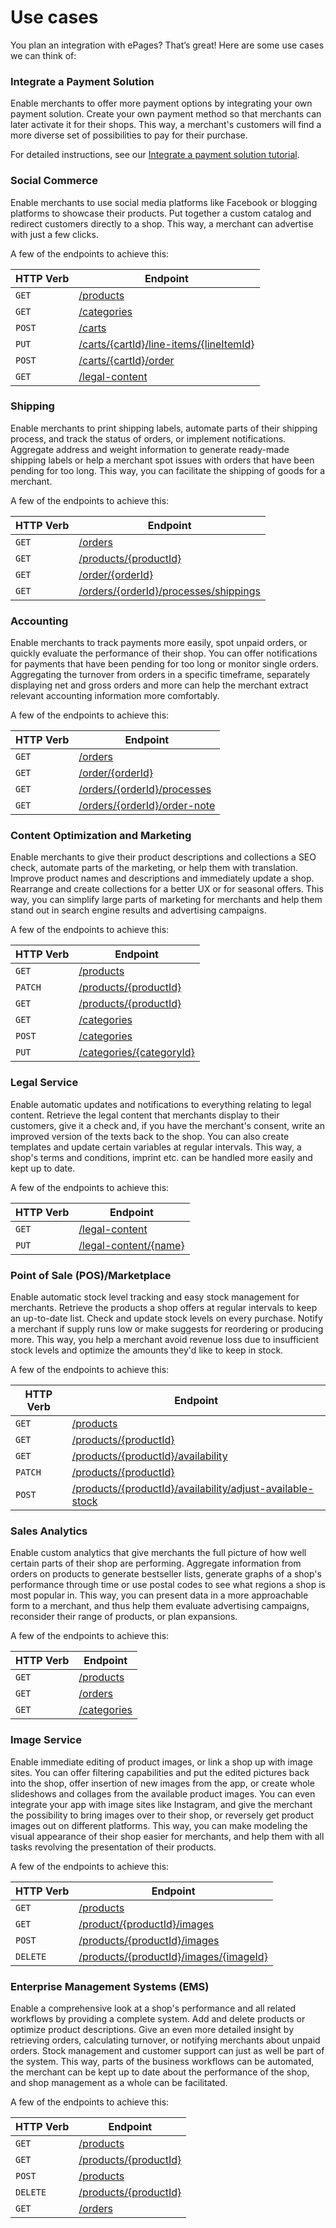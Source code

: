 # Use cases
You plan an integration with ePages?
That’s great!
Here are some use cases we can think of:

### Integrate a Payment Solution

Enable merchants to offer more payment options by integrating your own payment solution.
Create your own payment method so that merchants can later activate it for their shops.
This way, a merchant's customers will find a more diverse set of possibilities to pay for their purchase.</br>

For detailed instructions, see our [Integrate a payment solution tutorial](http://docs.beyondshop.cloud/#_integrate_a_payment_solution).

### Social Commerce

Enable merchants to use social media platforms like Facebook or blogging platforms to showcase their products.
Put together a custom catalog and redirect customers directly to a shop.
This way, a merchant can advertise with just a few clicks.</br>

A few of the endpoints to achieve this:

| HTTP Verb | Endpoint
|---|---
|`GET` |[/products](https://beyond.docs.stoplight.io/beyond-rest-api/api-reference/products/products-list)
|`GET`| [/categories](https://beyond.docs.stoplight.io/beyond-rest-api/api-reference/categories/categories-list)
|`POST` |[/carts](https://beyond.docs.stoplight.io/beyond-rest-api/api-reference/carts/cart-create)
|`PUT` |[/carts/{cartId}/line-items/{lineItemId}](https://beyond.docs.stoplight.io/beyond-rest-api/api-reference/carts/cart-replace-line-item)
|`POST` |[/carts/{cartId}/order](https://beyond.docs.stoplight.io/beyond-rest-api/api-reference/carts/cart-order)
|`GET`|[/legal-content](https://beyond.docs.stoplight.io/beyond-rest-api/api-reference/legal-content/merchant-legal-content-list) 

### Shipping

Enable merchants to print shipping labels, automate parts of their shipping process, and track the status of orders, or implement notifications.
Aggregate address and weight information to generate ready-made shipping labels or help a merchant spot issues with orders that have been pending for too long.
This way, you can facilitate the shipping of goods for a merchant.</br>

A few of the endpoints to achieve this:

| HTTP Verb | Endpoint
|---|---
|`GET`|[/orders](https://beyond.docs.stoplight.io/beyond-rest-api/api-reference/orders/orders-list)
|`GET`|[/products/{productId}](https://beyond.docs.stoplight.io/beyond-rest-api/api-reference/products/product-get)
|`GET`|[/order/{orderId}](https://beyond.docs.stoplight.io/beyond-rest-api/api-reference/orders/order-get)
|`GET`|[/orders/{orderId}/processes/shippings](https://beyond.docs.stoplight.io/beyond-rest-api/api-reference/orders/get-shipping-processes) |`GET`|[/orders/{orderId}/processes/shippings/{shippingProcessId}](https://beyond.docs.stoplight.io/beyond-rest-api/api-reference/orders/get-shipping-process)

### Accounting

Enable merchants to track payments more easily, spot unpaid orders, or quickly evaluate the performance of their shop.
You can offer notifications for payments that have been pending for too long or monitor single orders. 
Aggregating the turnover from orders in a specific timeframe, separately displaying net and gross orders and more can help the merchant extract relevant accounting information more comfortably.</br>

A few of the endpoints to achieve this:

| HTTP Verb | Endpoint
|---|---
|`GET`|[/orders](https://beyond.docs.stoplight.io/beyond-rest-api/api-reference/orders/orders-list) 
|`GET`|[/order/{orderId}](https://beyond.docs.stoplight.io/beyond-rest-api/api-reference/orders/order-get)
|`GET`|[/orders/{orderId}/processes](https://beyond.docs.stoplight.io/beyond-rest-api/api-reference/orders/get-order-processes)
|`GET`|[/orders/{orderId}/order-note](https://beyond.docs.stoplight.io/beyond-rest-api/api-reference/orders/order-note-update)

### Content Optimization and Marketing

Enable merchants to give their product descriptions and collections a SEO check, automate parts of the marketing, or help them with translation.
Improve product names and descriptions and immediately update a shop.
Rearrange and create collections for a better UX or for seasonal offers.
This way, you can simplify large parts of marketing for merchants and help them stand out in search engine results and advertising campaigns.</br>

A few of the endpoints to achieve this:

| HTTP Verb | Endpoint
|---|---
|`GET`|[/products](https://beyond.docs.stoplight.io/beyond-rest-api/api-reference/products/products-list)
|`PATCH`|[/products/{productId}](https://beyond.docs.stoplight.io/beyond-rest-api/api-reference/products/product-patch-json)
|`GET`|[/products/{productId}](https://beyond.docs.stoplight.io/beyond-rest-api/api-reference/products/product-get)
|`GET`|[/categories](https://beyond.docs.stoplight.io/beyond-rest-api/api-reference/categories/categories-list)
|`POST`|[/categories](https://beyond.docs.stoplight.io/beyond-rest-api/api-reference/categories/category-create)
|`PUT`|[/categories/{categoryId}](https://beyond.docs.stoplight.io/beyond-rest-api/api-reference/categories/category-put)

### Legal Service

Enable automatic updates and notifications to everything relating to legal content.
Retrieve the legal content that merchants display to their customers, give it a check and, if you have the merchant's consent, write an improved version of the texts back to the shop.
You can also create templates and update certain variables at regular intervals.
This way, a shop's terms and conditions, imprint etc. can be handled more easily and kept up to date. </br>

A few of the endpoints to achieve this:

| HTTP Verb | Endpoint
|---|---
|`GET`|[/legal-content](https://beyond.docs.stoplight.io/beyond-rest-api/api-reference/legal-content/merchant-legal-content-list)
|`PUT`|[/legal-content/{name}](https://beyond.docs.stoplight.io/beyond-rest-api/api-reference/legal-content/merchant-legal-content-edit)

### Point of Sale (POS)/Marketplace

Enable automatic stock level tracking and easy stock management for merchants.
Retrieve the products a shop offers at regular intervals to keep an up-to-date list.
Check and update stock levels on every purchase.
Notify a merchant if supply runs low or make suggests for reordering or producing more.
This way, you help a merchant avoid revenue loss due to insufficient stock levels and optimize the amounts they'd like to keep in stock.</br>

A few of the endpoints to achieve this:

| HTTP Verb | Endpoint
|---|---
|`GET`|[/products](https://beyond.docs.stoplight.io/beyond-rest-api/api-reference/products/products-list)
|`GET`|[/products/{productId}](https://beyond.docs.stoplight.io/beyond-rest-api/api-reference/products/product-get)
|`GET`|[/products/{productId}/availability](https://beyond.docs.stoplight.io/beyond-rest-api/api-reference/products/product-availability-get)
|`PATCH`|[/products/{productId}](https://beyond.docs.stoplight.io/beyond-rest-api/api-reference/products/product-patch-json) 
|`POST`|[/products/{productId}/availability/adjust-available-stock](https://beyond.docs.stoplight.io/beyond-rest-api/api-reference/products/product-availability-adjust-available-stock)

### Sales Analytics

Enable custom analytics that give merchants the full picture of how well certain parts of their shop are performing.
Aggregate information from orders on products to generate bestseller lists, generate graphs of a shop's performance through time or use postal codes to see what regions a shop is most popular in.
This way, you can present data in a more approachable form to a merchant, and thus help them evaluate advertising campaigns, reconsider their range of products, or plan expansions.</br>

A few of the endpoints to achieve this:

| HTTP Verb | Endpoint
|---|---
|`GET`|[/products](https://beyond.docs.stoplight.io/beyond-rest-api/api-reference/products/products-list) 
|`GET`|[/orders](https://beyond.docs.stoplight.io/beyond-rest-api/api-reference/orders/orders-list)
|`GET`|[/categories](https://beyond.docs.stoplight.io/beyond-rest-api/api-reference/categories/categories-list)

### Image Service

Enable immediate editing of product images, or link a shop up with image sites.
You can offer filtering capabilities and put the edited pictures back into the shop, offer insertion of new images from the app, or create whole slideshows and collages from the available product images.
You can even integrate your app with image sites like Instagram, and give the merchant the possibility to bring images over to their shop, or reversely get product images out on different platforms.
This way, you can make modeling the visual appearance of their shop easier for merchants, and help them with all tasks revolving the presentation of their products.</br>

A few of the endpoints to achieve this:

| HTTP Verb | Endpoint
|---|---
|`GET`|[/products](https://beyond.docs.stoplight.io/beyond-rest-api/api-reference/products/products-list) 
|`GET`|[/product/{productId}/images](https://beyond.docs.stoplight.io/beyond-rest-api/api-reference/products/product-images-list)
|`POST`|[/products/{productId}/images](https://beyond.docs.stoplight.io/beyond-rest-api/api-reference/products/product-images-create)
|`DELETE`|[/products/{productId}/images/{imageId}](https://beyond.docs.stoplight.io/beyond-rest-api/api-reference/products/product-image-delete) 

### Enterprise Management Systems (EMS)

Enable a comprehensive look at a shop's performance and all related workflows by providing a complete system.
Add and delete products or optimize product descriptions.
Give an even more detailed insight by retrieving orders, calculating turnover, or notifying merchants about unpaid orders.
Stock management and customer support can just as well be part of the system.
This way, parts of the business workflows can be automated, the merchant can be kept up to date about the performance of the shop, and shop management as a whole can be facilitated.</br>

A few of the endpoints to achieve this:

| HTTP Verb | Endpoint
|---|---
|`GET`|[/products](https://beyond.docs.stoplight.io/beyond-rest-api/api-reference/products/products-list)
|`GET`|[/products/{productId}](https://beyond.docs.stoplight.io/beyond-rest-api/api-reference/products/product-get)
|`POST`|[/products](https://beyond.docs.stoplight.io/beyond-rest-api/api-reference/products/products-create) 
|`DELETE`|[/products/{productId}](https://beyond.docs.stoplight.io/beyond-rest-api/api-reference/products/product-delete)
|`GET`|[/orders](https://beyond.docs.stoplight.io/beyond-rest-api/api-reference/orders/orders-list)